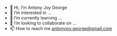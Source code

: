 - 👋 Hi, I’m Antony Joy George
- 👀 I’m interested in ...
- 🌱 I’m currently learning ...
- 💞️ I’m looking to collaborate on ...
- 📫 How to reach me antonyjoy.george@gmail.com

<!---
ajg0077/ajg0077 is a ✨ special ✨ repository because its `README.md` (this file) appears on your GitHub profile.
You can click the Preview link to take a look at your changes.
--->
